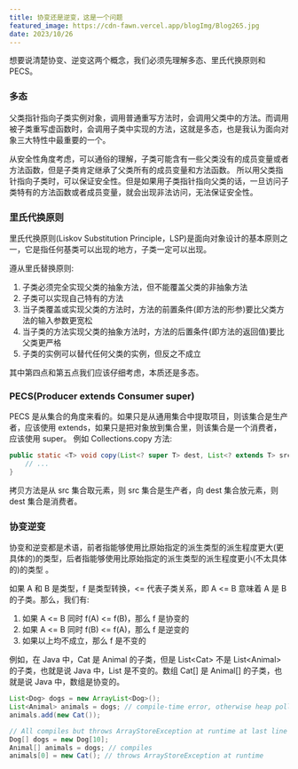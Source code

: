 ```yaml
---
title: 协变还是逆变，这是一个问题
featured_image: https://cdn-fawn.vercel.app/blogImg/Blog265.jpg
date: 2023/10/26
---
```

想要说清楚协变、逆变这两个概念，我们必须先理解多态、里氏代换原则和 PECS。

### 多态
父类指针指向子类实例对象，调用普通重写方法时，会调用父类中的方法。而调用被子类重写虚函数时，会调用子类中实现的方法，这就是多态，也是我认为面向对象三大特性中最重要的一个。

从安全性角度考虑，可以通俗的理解，子类可能含有一些父类没有的成员变量或者方法函数，但是子类肯定继承了父类所有的成员变量和方法函数。 所以用父类指针指向子类时，可以保证安全性。但是如果用子类指针指向父类的话，一旦访问子类特有的方法函数或者成员变量，就会出现非法访问，无法保证安全性。

### 里氏代换原则
里氏代换原则(Liskov Substitution Principle，LSP)是面向对象设计的基本原则之一，它是指任何基类可以出现的地方，子类一定可以出现。

遵从里氏替换原则: 
1. 子类必须完全实现父类的抽象方法，但不能覆盖父类的非抽象方法
2. 子类可以实现自己特有的方法
3. 当子类覆盖或实现父类的方法时，方法的前置条件(即方法的形参)要比父类方法的输入参数更宽松
4. 当子类的方法实现父类的抽象方法时，方法的后置条件(即方法的返回值)要比父类更严格
5. 子类的实例可以替代任何父类的实例，但反之不成立

其中第四点和第五点我们应该仔细考虑，本质还是多态。

### PECS(Producer extends  Consumer super)
PECS 是从集合的角度来看的。如果只是从通用集合中提取项目，则该集合是生产者，应该使用 extends，如果只是把对象放到集合里，则该集合是一个消费者，应该使用 super。
例如 Collections.copy 方法: 
``` java
public static <T> void copy(List<? super T> dest, List<? extends T> src) {
	// ...
}
```

拷贝方法是从 src 集合取元素，则 src 集合是生产者，向 dest 集合放元素，则 dest 集合是消费者。

### 协变逆变
协变和逆变都是术语，前者指能够使用比原始指定的派生类型的派生程度更大(更具体的)的类型，后者指能够使用比原始指定的派生类型的派生程度更小(不太具体的)的类型 。

如果 A 和 B 是类型，f 是类型转换，<= 代表子类关系，即 A <= B 意味着 A 是 B 的子类。那么，我们有: 
1. 如果 A <= B 同时 f(A) <= f(B)，那么 f 是协变的
2. 如果 A <= B 同时 f(B) <= f(A)，那么 f 是逆变的
3. 如果以上均不成立，那么 f 是不变的

例如，在 Java 中，Cat 是 Animal 的子类，但是 List\<Cat\> 不是 List\<Animal\> 的子类，也就是说 Java 中，List 是不变的。数组 Cat[] 是 Animal[] 的子类，也就是说  Java 中，数组是协变的。
``` java
List<Dog> dogs = new ArrayList<Dog>();
List<Animal> animals = dogs; // compile-time error, otherwise heap pollution
animals.add(new Cat());

// All compiles but throws ArrayStoreException at runtime at last line
Dog[] dogs = new Dog[10];
Animal[] animals = dogs; // compiles
animals[0] = new Cat(); // throws ArrayStoreException at runtime
```